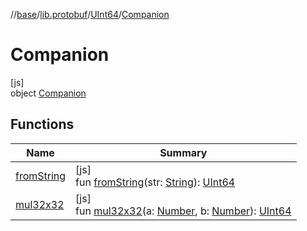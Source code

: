 //[base](../../../../index.md)/[lib.protobuf](../../index.md)/[UInt64](../index.md)/[Companion](index.md)

# Companion

[js]\
object [Companion](index.md)

## Functions

| Name | Summary |
|---|---|
| [fromString](from-string.md) | [js]<br>fun [fromString](from-string.md)(str: [String](https://kotlinlang.org/api/latest/jvm/stdlib/kotlin/-string/index.html)): [UInt64](../index.md) |
| [mul32x32](mul32x32.md) | [js]<br>fun [mul32x32](mul32x32.md)(a: [Number](https://kotlinlang.org/api/latest/jvm/stdlib/kotlin/-number/index.html), b: [Number](https://kotlinlang.org/api/latest/jvm/stdlib/kotlin/-number/index.html)): [UInt64](../index.md) |
